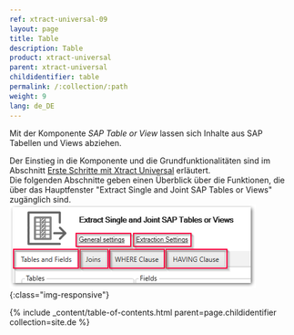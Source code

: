 ```yaml
---
ref: xtract-universal-09
layout: page
title: Table
description: Table
product: xtract-universal
parent: xtract-universal
childidentifier: table
permalink: /:collection/:path
weight: 9
lang: de_DE
---
```


Mit der Komponente *SAP Table or View* lassen sich Inhalte aus SAP Tabellen und Views abziehen. 

Der Einstieg in die Komponente und die Grundfunktionalitäten sind im Abschnitt [Erste Schritte mit Xtract Universal](./erste-schritte-mit-xu) erläutert.  
Die folgenden Abschnitte geben einen Überblick über die Funktionen, die über das Hauptfenster "Extract Single and Joint SAP Tables or Views" zugänglich sind.
![Table main window](/img/content/table/table_main-window_2.png){:class="img-responsive"}  

{% include _content/table-of-contents.html parent=page.childidentifier collection=site.de %}